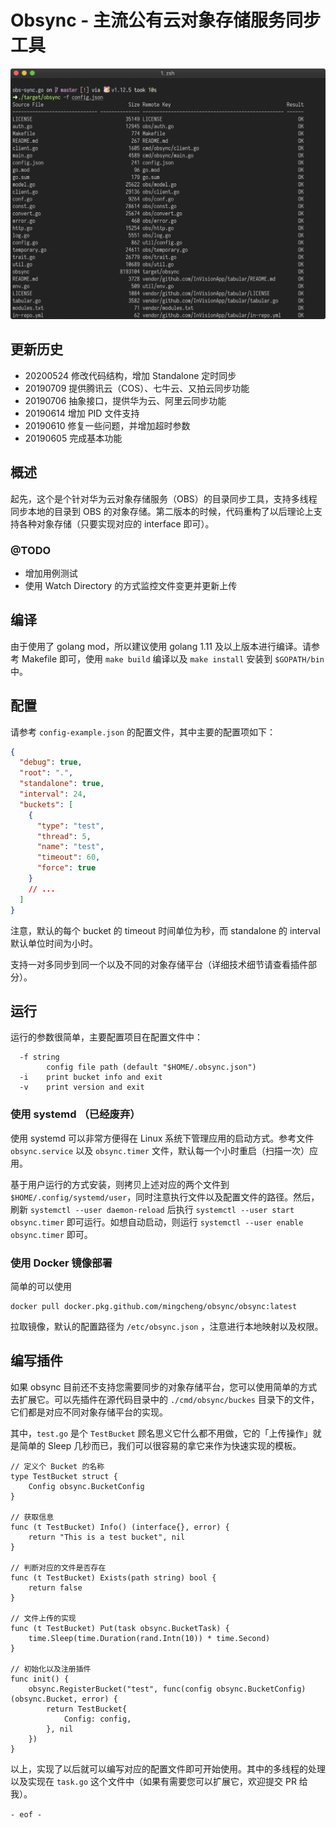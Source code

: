 <!--
  File: README.md
  Author: Ming Cheng<mingcheng@outlook.com>

  Created Date: Monday, June 10th 2019, 10:46:14 am
  Last Modified: Monday, June 17th 2019, 4:10:42 pm

  http://www.opensource.org/licenses/MIT
-->

# Obsync - 主流公有云对象存储服务同步工具

![screenshots.png](screenshots.png)

## 更新历史

- 20200524 修改代码结构，增加 Standalone 定时同步
- 20190709 提供腾讯云（COS）、七牛云、又拍云同步功能
- 20190706 抽象接口，提供华为云、阿里云同步功能
- 20190614 增加 PID 文件支持
- 20190610 修复一些问题，并增加超时参数
- 20190605 完成基本功能

## 概述

起先，这个是个针对华为云对象存储服务（OBS）的目录同步工具，支持多线程同步本地的目录到 OBS 的对象存储。第二版本的时候，代码重构了以后理论上支持各种对象存储（只要实现对应的 interface 即可）。

### @TODO

- 增加用例测试
- 使用 Watch Directory 的方式监控文件变更并更新上传

## 编译

由于使用了 golang mod，所以建议使用 golang 1.11 及以上版本进行编译。请参考 Makefile 即可，使用 `make build` 编译以及 `make install` 安装到 `$GOPATH/bin` 中。

## 配置

请参考 `config-example.json` 的配置文件，其中主要的配置项如下：

```json
{
  "debug": true,
  "root": ".",
  "standalone": true,
  "interval": 24,
  "buckets": [
    {
      "type": "test",
      "thread": 5,
      "name": "test",
      "timeout": 60,
      "force": true
    }
    // ...
  ]
}
```

注意，默认的每个 bucket 的 timeout 时间单位为秒，而 standalone 的 interval 默认单位时间为小时。

支持一对多同步到同一个以及不同的对象存储平台（详细技术细节请查看插件部分）。

## 运行

运行的参数很简单，主要配置项目在配置文件中：

```
  -f string
        config file path (default "$HOME/.obsync.json")
  -i    print bucket info and exit
  -v    print version and exit
```

### 使用 systemd （已经废弃）

使用 systemd 可以非常方便得在 Linux 系统下管理应用的启动方式。参考文件 `obsync.service` 以及 `obsync.timer` 文件，默认每一个小时重启（扫描一次）应用。

基于用户运行的方式安装，则拷贝上述对应的两个文件到 `$HOME/.config/systemd/user`，同时注意执行文件以及配置文件的路径。然后，刷新 `systemctl --user daemon-reload` 后执行 `systemctl --user start obsync.timer` 即可运行。如想自动启动，则运行 `systemctl --user enable obsync.timer` 即可。

### 使用 Docker 镜像部署

简单的可以使用

```
docker pull docker.pkg.github.com/mingcheng/obsync/obsync:latest
```

拉取镜像，默认的配置路径为 `/etc/obsync.json` ，注意进行本地映射以及权限。


## 编写插件

如果 obsync 目前还不支持您需要同步的对象存储平台，您可以使用简单的方式去扩展它。可以先插件在源代码目录中的 `./cmd/obsync/buckes` 目录下的文件，它们都是对应不同对象存储平台的实现。

其中，`test.go` 是个 `TestBucket` 顾名思义它什么都不用做，它的「上传操作」就是简单的 Sleep 几秒而已，我们可以很容易的拿它来作为快速实现的模板。

```golang
// 定义个 Bucket 的名称
type TestBucket struct {
	Config obsync.BucketConfig
}

// 获取信息
func (t TestBucket) Info() (interface{}, error) {
	return "This is a test bucket", nil
}

// 判断对应的文件是否存在
func (t TestBucket) Exists(path string) bool {
	return false
}

// 文件上传的实现
func (t TestBucket) Put(task obsync.BucketTask) {
	time.Sleep(time.Duration(rand.Intn(10)) * time.Second)
}

// 初始化以及注册插件
func init() {
	obsync.RegisterBucket("test", func(config obsync.BucketConfig) (obsync.Bucket, error) {
		return TestBucket{
			Config: config,
		}, nil
	})
}
```

以上，实现了以后就可以编写对应的配置文件即可开始使用。其中的多线程的处理以及实现在 `task.go` 这个文件中（如果有需要您可以扩展它，欢迎提交 PR 给我）。

`- eof -`
